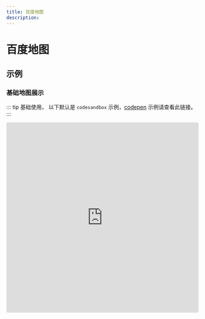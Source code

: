 ```yaml
---
title: 百度地图
description: 
---
```


# 百度地图

## 示例

### 基础地图展示

::: tip
基础使用，
以下默认是 `codesandbox` 示例，[codepen](https://codepen.io/sakitam-fdd/full/YzvrmzZ) 示例请查看此链接。
:::

<iframe src="https://codesandbox.io/embed/cool-swanson-jrek86?autoresize=1&fontsize=14&hidenavigation=1&theme=dark&view=preview"
style="width:100%; height:500px; border:0; border-radius: 4px; overflow:hidden;"
title="wind-layer-for-bmap"
allow="accelerometer; ambient-light-sensor; camera; encrypted-media; geolocation; gyroscope; hid; microphone; midi; payment; usb; vr; xr-spatial-tracking"
sandbox="allow-forms allow-modals allow-popups allow-presentation allow-same-origin allow-scripts"></iframe>
